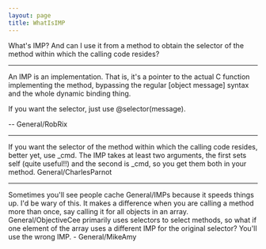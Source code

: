 ```yaml
---
layout: page
title: WhatIsIMP
---
```


What's IMP?  And can I use it from a method to obtain the selector of the method within which the calling code resides?

----

An IMP is an implementation. That is, it's a pointer to the actual C function implementing the method, bypassing the regular     [object message] syntax and the whole dynamic binding thing.

If you want the selector, just use     @selector(message).

-- General/RobRix

----

If you want the selector of the method within which the calling code resides, better yet, use     _cmd. The IMP takes at least two arguments, the first sets     self (quite useful!!) and the second is     _cmd, so you get them both in your method.
General/CharlesParnot

----

Sometimes you'll see people cache General/IMPs because it speeds things up. I'd be wary of this. It makes a difference when you are calling a method more than once, say calling it for all objects in an array. General/ObjectiveCee primarily uses selectors to select methods, so what if one element of the array uses a different IMP for the original selector? You'll use the wrong IMP. - General/MikeAmy
